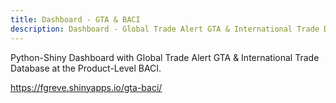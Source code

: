```yaml
---
title: Dashboard - GTA & BACI
description: Dashboard - Global Trade Alert GTA & International Trade Database at the Product-Level BACI.
---
```


Python-Shiny Dashboard with Global Trade Alert GTA & International Trade Database at the Product-Level BACI.

https://fgreve.shinyapps.io/gta-baci/


